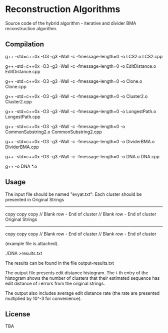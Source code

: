 # Reconstruction Algorithms

Source code of the hybrid algorithm - iterative and divider BMA reconstruction algorithm.
 

## Compilation

  g++ -std=c++0x -O3 -g3 -Wall -c -fmessage-length=0 -o LCS2.o LCS2.cpp
  
  g++ -std=c++0x -O3 -g3 -Wall -c -fmessage-length=0 -o EditDistance.o EditDistance.cpp
  
  g++ -std=c++0x -O3 -g3 -Wall -c -fmessage-length=0 -o Clone.o Clone.cpp
  
  g++ -std=c++0x -O3 -g3 -Wall -c -fmessage-length=0 -o Cluster2.o Cluster2.cpp
  
  g++ -std=c++0x -O3 -g3 -Wall -c -fmessage-length=0 -o LongestPath.o LongestPath.cpp
  
  g++ -std=c++0x -O3 -g3 -Wall -c -fmessage-length=0 -o CommonSubstring2.o CommonSubstring2.cpp
  
  g++ -std=c++0x -O3 -g3 -Wall -c -fmessage-length=0 -o DividerBMA.o DividerBMA.cpp
  
  g++ -std=c++0x -O3 -g3 -Wall -c -fmessage-length=0 -o DNA.o DNA.cpp
  
  g++ -o DNA *.o


## Usage

The input file should be named "evyat.txt": 
Each cluster should be presented in 
Original Strings 
**** 
copy 
copy 
copy 
// Blank row - End of cluster 
// Blank row -  End of cluster 
Original Strings 
**** 
copy 
copy 
copy 
// Blank row - End of cluster 
// Blank row -  End of cluster 

(example file is attached). 

./DNA >results.txt

The results can be found in the file output-results.txt  


The output file presents edit distance histogram. The i-th entry of the histogram shows the number of clusters that their estimated sequence has edit distance of i errors from the original strings. 

The output also includes average edit distance rate (the rate are presented multiplied by 10^-3 for convenience).

## 

## License
TBA
